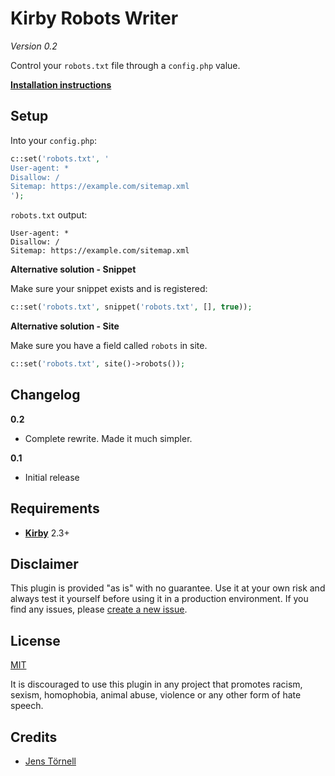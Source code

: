 # Kirby Robots Writer

*Version 0.2*

Control your `robots.txt` file through a `config.php` value.

**[Installation instructions](docs/install.md)**

## Setup

Into your `config.php`:

```php
c::set('robots.txt', '
User-agent: *
Disallow: /
Sitemap: https://example.com/sitemap.xml
');
```

`robots.txt` output:

```text
User-agent: *
Disallow: /
Sitemap: https://example.com/sitemap.xml
```

**Alternative solution - Snippet**

Make sure your snippet exists and is registered:

```php
c::set('robots.txt', snippet('robots.txt', [], true));
```

**Alternative solution - Site**

Make sure you have a field called `robots` in site.

```php
c::set('robots.txt', site()->robots());
```

## Changelog

**0.2**

- Complete rewrite. Made it much simpler.

**0.1**

- Initial release

## Requirements

- [**Kirby**](https://getkirby.com/) 2.3+

## Disclaimer

This plugin is provided "as is" with no guarantee. Use it at your own risk and always test it yourself before using it in a production environment. If you find any issues, please [create a new issue](https://github.com/jenstornell/kirby-robots-writer/issues/new).

## License

[MIT](https://opensource.org/licenses/MIT)

It is discouraged to use this plugin in any project that promotes racism, sexism, homophobia, animal abuse, violence or any other form of hate speech.

## Credits

- [Jens Törnell](https://github.com/jenstornell)